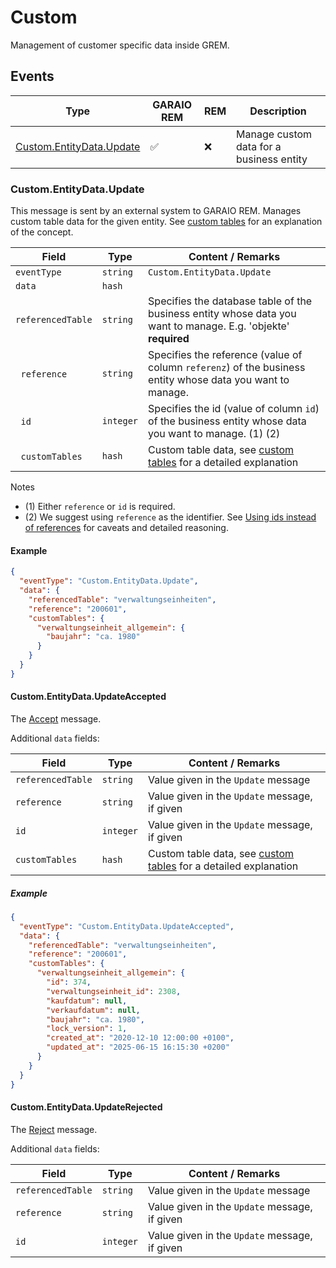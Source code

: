 # Custom

Management of customer specific data inside GREM.

## Events

| Type                                                | GARAIO REM         | REM | Description                              |
| --------------------------------------------------- | ------------------ | --- | ---------------------------------------- |
| [Custom.EntityData.Update](#customentitydataupdate) | :white_check_mark: | :x: | Manage custom data for a business entity |

### Custom.EntityData.Update

This message is sent by an external system to GARAIO REM. Manages custom table data for the given entity. See [custom tables](./custom_tables.md) for an explanation of the concept.

| Field                      | Type      | Content / Remarks                                                                                              |
| -------------------------- | --------- | -------------------------------------------------------------------------------------------------------------- |
| `eventType`                | `string`  | `Custom.EntityData.Update`                                                                                     |
| `data`                     | `hash`    |                                                                                                                |
| `referencedTable`          | `string`  | Specifies the database table of the business entity whose data you want to manage. E.g. 'objekte' **required** |
| &nbsp;&nbsp;`reference`    | `string`  | Specifies the reference (value of column `referenz`) of the business entity whose data you want to manage.     |
| &nbsp;&nbsp;`id`           | `integer` | Specifies the id (value of column `id`) of the business entity whose data you want to manage.    (1) (2)       |
| &nbsp;&nbsp;`customTables` | `hash`    | Custom table data, see [custom tables](./custom_tables.md) for a detailed explanation                          |

Notes

* (1) Either `reference` or `id` is required.
* (2) We suggest using `reference` as the identifier. See [Using ids instead of references](./custom_tables.md#using-ids-instead-of-references) for caveats and detailed reasoning.

#### Example

```json
{
  "eventType": "Custom.EntityData.Update",
  "data": {
    "referencedTable": "verwaltungseinheiten",
    "reference": "200601",
    "customTables": {
      "verwaltungseinheit_allgemein": {
        "baujahr": "ca. 1980"
      }
    }
  }
}
```

#### Custom.EntityData.UpdateAccepted

The [Accept](./result_messages.md#accepted-message) message.

Additional `data` fields:

| Field             | Type      | Content / Remarks                             |
| ----------------- | --------- | --------------------------------------------- |
| `referencedTable` | `string`  | Value given in the `Update` message           |
| `reference`       | `string`  | Value given in the `Update` message, if given |
| `id`              | `integer` | Value given in the `Update` message, if given |
| `customTables`    | `hash`    | Custom table data, see [custom tables](./custom_tables.md) for a detailed explanation |

##### Example

```json
{
  "eventType": "Custom.EntityData.UpdateAccepted",
  "data": {
    "referencedTable": "verwaltungseinheiten",
    "reference": "200601",
    "customTables": {
      "verwaltungseinheit_allgemein": {
        "id": 374,
        "verwaltungseinheit_id": 2308,
        "kaufdatum": null,
        "verkaufdatum": null,
        "baujahr": "ca. 1980",
        "lock_version": 1,
        "created_at": "2020-12-10 12:00:00 +0100",
        "updated_at": "2025-06-15 16:15:30 +0200"
      }
    }
  }
}
```

#### Custom.EntityData.UpdateRejected

The [Reject](./result_messages.md#rejected-message) message.

Additional `data` fields:

| Field             | Type      | Content / Remarks                             |
| ----------------- | --------- | --------------------------------------------- |
| `referencedTable` | `string`  | Value given in the `Update` message           |
| `reference`       | `string`  | Value given in the `Update` message, if given |
| `id`              | `integer` | Value given in the `Update` message, if given |
